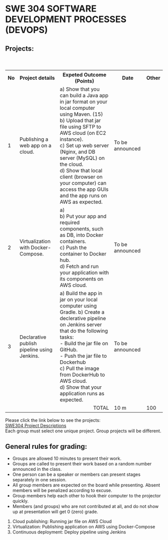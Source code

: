 # SWE 304 SOFTWARE DEVELOPMENT PROCESSES (DEVOPS)


## Projects:

<table>
  <header>
    <th>No</th>
    <th>Project details</th>
    <th>Expeted Outcome (Points)</th>
    <th>Date</th>
    <th>Other</th>
  </header>
  <body>
    <tr>
      <td>1</td>
      <td>Publishing a web app on a cloud.</td>
      <td> 
        a) Show that you can build a Java app in jar format on your local computer using Maven. (15) <br> 
        b) Upload that jar file using SFTP to AWS cloud (on EC2 instance). <br> 
        c) Set up web server (Nginx, and DB server (MySQL) on the cloud. <br> 
        d) Show that local client (browser on your computer) can access the app GUIs and the app runs on AWS as expected. 
      </td>
      <td>To be announced</td>
      <td></td>
    </tr>
    <tr>
      <td>2</td>
      <td>Virtualization with Docker-Compose.</td>
      <td>
        a) <br> 
        b) Put your app and required components, such as DB, into Docker containers. <br>
        c) Push the container to Docker hub.<br>
        d) Fetch and run your application with its components on AWS cloud.
      </td>
      <td>To be announced</td>
      <td></td>
    </tr>
    <tr>
      <td>3</td>
      <td>Declarative publish pipeline using Jenkins.</td>
      <td>
        a) Build the app in jar on your local computer using Gradle.
        b) Create a declerative pipeline on Jenkins server that do the following tasks: <br>
          - Build the jar file on GitHub. <br>
          - Push the jar file to Dockerhub <br>
        c) Pull the image from DockerHub to AWS cloud. <br>
        d) Show that your application runs as expected.
      </td>
      <td>To be announced</td>
      <td></td>
    </tr>
    <tr>
      <td colspan="3" align="right">TOTAL</td>
      <td>10 m</td>
      <td>100</td>
    </tr>
  </body>
</table>




Please click the link below to see the projects: <br>
[SWE304 Project Descriptions](SWE212_ProjectDescriptions_2024.pdf) <br>
Each group must select one unique project. Group projects will be different. 

## General rules for grading:
* Groups are allowed 10 minutes to present their work.
* Groups are called to present their work based on a random number announced in the class. 
* One person can be a speaker or members can present stages separately in one session.
* All group members are expected on the board while presenting. Absent members will be penalized according to excuse.
* Group members help each other to hook their computer to the projector quickly.
* Members (and groups) who are not contributed at all, and do not show up at presentation will get 0 (zero) grade.


1. Cloud publishing: Running jar file on AWS Cloud
2. Virtualization: Publishing application on AWS using Docker-Compose
3. Continuous deployment: Deploy pipeline using Jenkins
